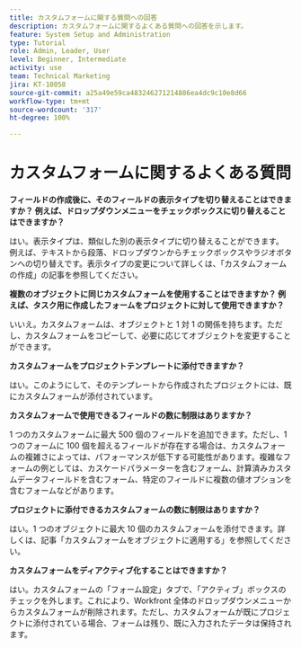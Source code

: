 ```yaml
---
title: カスタムフォームに関する質問への回答
description: カスタムフォームに関するよくある質問への回答を示します。
feature: System Setup and Administration
type: Tutorial
role: Admin, Leader, User
level: Beginner, Intermediate
activity: use
team: Technical Marketing
jira: KT-10058
source-git-commit: a25a49e59ca483246271214886ea4dc9c10e8d66
workflow-type: tm+mt
source-wordcount: '317'
ht-degree: 100%

---
```


# カスタムフォームに関するよくある質問

**フィールドの作成後に、そのフィールドの表示タイプを切り替えることはできますか？ 例えば、ドロップダウンメニューをチェックボックスに切り替えることはできますか？**

はい。表示タイプは、類似した別の表示タイプに切り替えることができます。 例えば、テキストから段落、ドロップダウンからチェックボックスやラジオボタンへの切り替えです。表示タイプの変更について詳しくは、「カスタムフォームの作成」の記事を参照してください。


**複数のオブジェクトに同じカスタムフォームを使用することはできますか？ 例えば、タスク用に作成したフォームをプロジェクトに対して使用できますか？**

いいえ。カスタムフォームは、オブジェクトと 1 対 1 の関係を持ちます。ただし、カスタムフォームをコピーして、必要に応じてオブジェクトを変更することができます。


**カスタムフォームをプロジェクトテンプレートに添付できますか？**

はい。このようにして、そのテンプレートから作成されたプロジェクトには、既にカスタムフォームが添付されています。


**カスタムフォームで使用できるフィールドの数に制限はありますか？**

1 つのカスタムフォームに最大 500 個のフィールドを追加できます。ただし、1 つのフォームに 100 個を超えるフィールドが存在する場合は、カスタムフォームの複雑さによっては、パフォーマンスが低下する可能性があります。複雑なフォームの例としては、カスケードパラメーターを含むフォーム、計算済みカスタムデータフィールドを含むフォーム、特定のフィールドに複数の値オプションを含むフォームなどがあります。


**プロジェクトに添付できるカスタムフォームの数に制限はありますか？**

はい。1 つのオブジェクトに最大 10 個のカスタムフォームを添付できます。詳しくは、記事「カスタムフォームをオブジェクトに適用する」を参照してください。


**カスタムフォームをディアクティブ化することはできますか？**

はい。カスタムフォームの「フォーム設定」タブで、「アクティブ」ボックスのチェックを外します。これにより、Workfront 全体のドロップダウンメニューからカスタムフォームが削除されます。ただし、カスタムフォームが既にプロジェクトに添付されている場合、フォームは残り、既に入力されたデータは保持されます。
